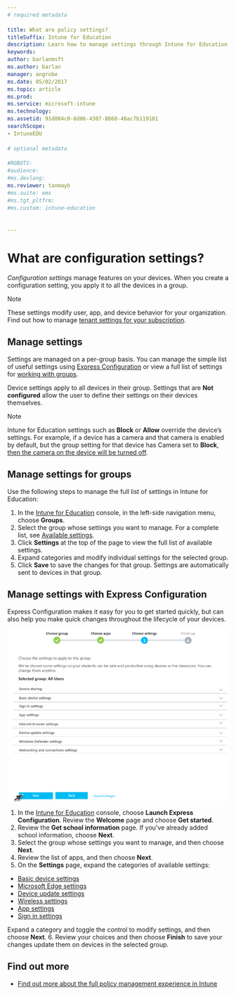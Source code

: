```yaml
---
# required metadata

title: What are policy settings?
titleSuffix: Intune for Education
description: Learn how to manage settings through Intune for Education policies.
keywords:
author: barlanmsft
ms.author: barlan
manager: angrobe
ms.date: 05/02/2017
ms.topic: article
ms.prod:
ms.service: microsoft-intune
ms.technology:
ms.assetid: 91d004c0-8d06-4307-8868-46ac7b119101
searchScope:
- IntuneEDU

# optional metadata

#ROBOTS:
#audience:
#ms.devlang:
ms.reviewer: tanmayb
#ms.suite: ems
#ms.tgt_pltfrm:
#ms.custom: intune-education


---
```


# What are configuration settings?
_Configuration settings_ manage features on your devices. When you create a configuration setting, you apply it to all the devices in a group.

> [!NOTE]
> These settings modify user, app, and device behavior for your organization. Find out how to manage [tenant settings for your subscription](what-are-tenants.md).

## Manage settings

Settings are managed on a per-group basis. You can manage the simple list of useful settings using [Express Configuration](what-are-settings.md#manage-settings-in-express-configuration) or view a full list of settings for [working with groups](what-are-settings.md#manage-settings-for-groups).

Device settings apply to all devices in their group. Settings that are **Not configured** allow the user to define their settings on their devices themselves.

> [!NOTE]
> Intune for Education settings such as **Block** or **Allow** override the device’s settings. For example, if a device has a camera and that camera is enabled by default, but the group setting for that device has Camera set to **Block**, [then the camera on the device will be turned off](setting-inheritance.md).

## Manage settings for groups

Use the following steps to manage the full list of settings in Intune for Education:
1. In the [Intune for Education](https://intuneeducation.portal.azure.com) console, in the left-side navigation menu, choose **Groups**.
2. Select the group whose settings you want to manage. For a complete list, see [Available settings](what-are-settings.md).
3. Click **Settings** at the top of the page to view the full list of available settings.
4. Expand categories and modify individual settings for the selected group.
5. Click **Save** to save the changes for that group. Settings are automatically sent to devices in that group.

## Manage settings with Express Configuration

Express Configuration makes it easy for you to get started quickly, but can also help you make quick changes throughout the lifecycle of your devices.

  ![Express Configuration settings fix](./media/express-config-006-choose-settings.png)

1. In the [Intune for Education](https://intuneeducation.portal.azure.com) console, choose **Launch Express Configuration**. Review the **Welcome** page and choose **Get started**.
2. Review the **Get school information** page. If you've already added school information, choose **Next**.
3. Select the group whose settings you want to manage, and then choose **Next**.
4. Review the list of apps, and then choose **Next**.
5. On the **Settings** page, expand the categories of available settings:
  * [Basic device settings](available-settings.md#basic-device-settings)
  * [Microsoft Edge settings](available-settings.md#microsoft-edge-settings)
  * [Device update settings](available-settings.md#device-update-settings)
  * [Wireless settings](available-settings.md#wireless-settings)
  * [App settings](available-settings.md#app-settings)
  * [Sign in settings](available-settings.md#sign-in-settings)

  Expand a category and toggle the control to modify settings, and then choose **Next**.
6. Review your choices and then choose **Finish** to save your changes update them on devices in the selected group.



## Find out more

- [Find out more about the full policy management experience in  Intune](https://docs.microsoft.com/intune/deploy-use/manage-settings-and-features-on-your-devices-with-microsoft-intune-policies)
